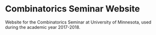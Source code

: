 # Combinatorics Seminar Website

Website for the Combinatorics Seminar at University of Minnesota, used during the academic year 2017-2018.